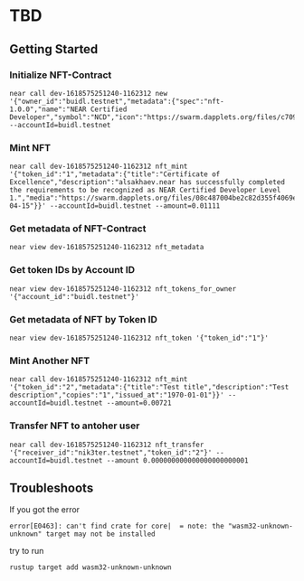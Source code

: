 # TBD

## Getting Started

### Initialize NFT-Contract

```
near call dev-1618575251240-1162312 new '{"owner_id":"buidl.testnet","metadata":{"spec":"nft-1.0.0","name":"NEAR Certified Developer","symbol":"NCD","icon":"https://swarm.dapplets.org/files/c7097f7634944bc84bc6ab86f8f1dda3e135d1485b669fee9b07c4b17839ed32"}}' --accountId=buidl.testnet
```

### Mint NFT

```
near call dev-1618575251240-1162312 nft_mint '{"token_id":"1","metadata":{"title":"Certificate of Excellence","description":"alsakhaev.near has successfully completed the requirements to be recognized as NEAR Certified Developer Level 1.","media":"https://swarm.dapplets.org/files/08c487004be2c82d355f4069efd7b907ab5f909987eb02567fc5ac586f4ed52e","media_hash":"PZXDIPCYku38KBqsKdVqoWrQO2y6/VpRDeUPxYtYIGQ=","copies":"1","issued_at":"2021-04-15"}}' --accountId=buidl.testnet --amount=0.01111
```

### Get metadata of NFT-Contract

```
near view dev-1618575251240-1162312 nft_metadata
```

### Get token IDs by Account ID

```
near view dev-1618575251240-1162312 nft_tokens_for_owner '{"account_id":"buidl.testnet"}'
```

### Get metadata of NFT by Token ID

```
near view dev-1618575251240-1162312 nft_token '{"token_id":"1"}'
```

### Mint Another NFT

```
near call dev-1618575251240-1162312 nft_mint '{"token_id":"2","metadata":{"title":"Test title","description":"Test description","copies":"1","issued_at":"1970-01-01"}}' --accountId=buidl.testnet --amount=0.00721
```

### Transfer NFT to antoher user

```
near call dev-1618575251240-1162312 nft_transfer '{"receiver_id":"nik3ter.testnet","token_id":"2"}' --accountId=buidl.testnet --amount 0.000000000000000000000001
```

## Troubleshoots

If you got the error
```
error[E0463]: can't find crate for core|  = note: the "wasm32-unknown-unknown" target may not be installed
```
try to run
```
rustup target add wasm32-unknown-unknown
``` 